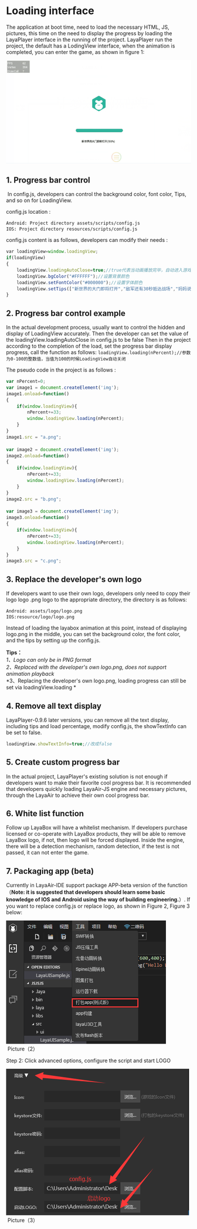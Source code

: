 # Loading interface

The application at boot time, need to load the necessary HTML, JS, pictures, this time on the need to display the progress by loading the LayaPlayer interface in the running of the project.  LayaPlayer run the project, the default has a LodingView interface, when the animation is completed, you can enter the game, as shown in figure 1:

​![图1](img/1.png) <br/>


## 1. Progress bar control

​ In config.js, developers can control the background color, font color, Tips, and so on for LoadingView. 

config.js location :  
```
Android: Project directory assets/scripts/config.js  
IOS: Project directory resources/scripts/config.js  
```

config.js content is as follows, developers can modify their needs :

```javascript
var loadingView=window.loadingView;
if(loadingView)
{
    loadingView.loadingAutoClose=true;//true代表当动画播放完毕，自动进入游戏。false为开发者手动控制
    loadingView.bgColor("#FFFFFF");//设置背景颜色
    loadingView.setFontColor("#000000");//设置字体颜色
    loadingView.setTips(["新世界的大门即将打开","敌军还有30秒抵达战场","妈妈说，心急吃不了热豆腐"]);//设置tips数组，会随机出现
}
```

## 2. Progress bar control example

In the actual development process, usually want to control the hidden and display of LoadingView accurately. Then the developer can set the value of the loadingView.loadingAutoClose in config.js to be false
Then in the project according to the completion of the load, set the progress bar display progress, call the function as follows:
`loadingView.loading(nPercent);//参数为0-100的整数值，当值为100的时候LoadingView自动关闭`  

The pseudo code in the project is as follows : 
```javascript
var nPercent=0;
var image1 = document.createElement('img');
image1.onload=function()
{
    if(window.loadingView){
        nPercent+=33;
        window.loadingView.loading(nPercent);
    }
}
image1.src = "a.png";

var image2 = document.createElement('img');
image2.onload=function()
{
    if(window.loadingView){
        nPercent+=33;
        window.loadingView.loading(nPercent);
    }
}
image2.src = "b.png";

var image3 = document.createElement('img');
image3.onload=function()
{
    if(window.loadingView){
        nPercent+=33;
        window.loadingView.loading(nPercent);
    }
}
image3.src = "c.png";
```

## 3. Replace the developer's own logo
If developers want to use their own logo, developers only need to copy their logo logo .png logo to the appropriate directory, the directory is as follows:

```
Android: assets/logo/logo.png
IOS:resource/logo/logo.png
```
Instead of loading the layabox animation at this point, instead of displaying logo.png in the middle, you can set the background color, the font color, and the tips by setting up the config.js.

**Tips：**  
*1、Logo can only be in PNG format*  
*2、Replaced with the developer's own logo.png, does not support animation playback*  
*3、Replacing the developer's own logo.png, loading progress can still be set via loadingView.loading *

## 4. Remove all text display

LayaPlayer-0.9.6 later versions, you can remove all the text display, including tips and load percentage, modify config.js, the showTextInfo can be set to false.
```javascript
loadingView.showTextInfo=true;//改成false
```

## 5. Create custom progress bar

In the actual project, LayaPlayer's existing solution is not enough if developers want to make their favorite cool progress bar. It is recommended that developers quickly loading LayaAir-JS engine and necessary pictures, through the LayaAir to achieve their own cool progress bar.

## 6. White list function

Follow up LayaBox will have a whitelist mechanism. If developers purchase licensed or co-operate with LayaBox products, they will be able to remove LayaBox logo, if not, then logo will be forced displayed. Inside the engine, there will be a detection mechanism, random detection, if the test is not passed, it can not enter the game.

## 7. Packaging app (beta)

Currently in LayaAir-IDE support package APP-beta version of the function（**Note: it is suggested that developers should learn some basic knowledge of IOS and Android using the way of building engineering.**）. If you want to replace config.js or replace logo, as shown in Figure 2, Figure 3 below:  

![2](img/2.png) <br/>
​ Picture（2）

Step 2: Click advanced options, configure the script and start LOGO

![3](img/3.png) <br/>
​ Picture（3）
